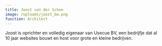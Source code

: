 ```yaml
---
title: Joost van der Schee
image: /uploads/joost_bw.png
function: Architect
---
```


Joost is oprichter en volledig eigenaar van Usecue BV, een bedrijfje dat al 10 jaar websites bouwt en host voor grote en kleine bedrijven.
